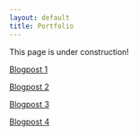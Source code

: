 ```yaml
---
layout: default
title: Portfolio
---
```

This page is under construction!

[Blogpost 1](blogpost1.html)

[Blogpost 2](blogpost2.html)

[Blogpost 3](blogpost3.html)

[Blogpost 4](blogpost4.html)
